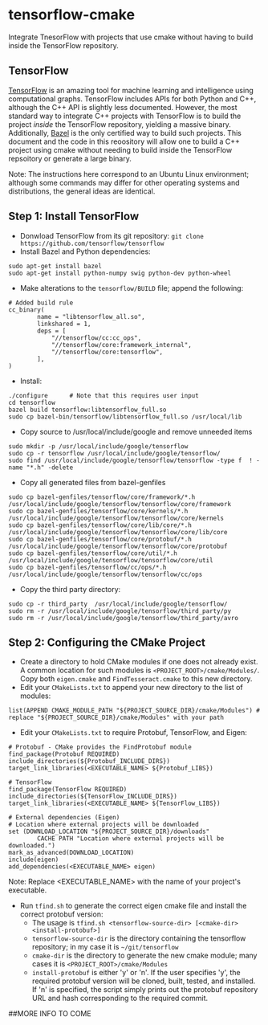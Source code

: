 # tensorflow-cmake
Integrate TnesorFlow with projects that use cmake without having to build inside the TensorFlow repository.

## TensorFlow
[TensorFlow](https://www.tensorflow.org/) is an amazing tool for machine learning and intelligence using computational graphs.
TensorFlow includes APIs for both Python and C++, although the C++ API is slightly less documented.  However, the most standard
way to integrate C++ projects with TensorFlow is to build the project *inside* the TensorFlow repository, yielding a massive binary.
Additionally, [Bazel](http://www.bazel.io/) is the only certified way to build such projects. This document and the code in this
reoository will allow one to build a C++ project using cmake without needing to build inside the TensorFlow repsoitory or generate a
large binary.

Note: The instructions here correspond to an Ubuntu Linux environment; although some commands may differ for other operating systems and distributions, the general ideas are identical.

## Step 1: Install TensorFlow
- Donwload TensorFlow from its git repository: `git clone https://github.com/tensorflow/tensorflow`
- Install Bazel and Python dependencies: 
```
sudo apt-get install bazel
sudo apt-get install python-numpy swig python-dev python-wheel
```
- Make alterations to the `tensorflow/BUILD` file; append the following:
```
# Added build rule
cc_binary(
        name = "libtensorflow_all.so",
        linkshared = 1,
        deps = [
            "//tensorflow/cc:cc_ops",
            "//tensorflow/core:framework_internal",
            "//tensorflow/core:tensorflow",
        ],
)
```
- Install:
```
./configure      # Note that this requires user input
cd tensorflow
bazel build tensorflow:libtensorflow_full.so
sudo cp bazel-bin/tensorflow/libtensorflow_full.so /usr/local/lib
```
- Copy source to /usr/local/include/google and remove unneeded items
```
sudo mkdir -p /usr/local/include/google/tensorflow
sudo cp -r tensorflow /usr/local/include/google/tensorflow/
sudo find /usr/local/include/google/tensorflow/tensorflow -type f  ! -name "*.h" -delete
```
- Copy all generated files from bazel-genfiles
```
sudo cp bazel-genfiles/tensorflow/core/framework/*.h  /usr/local/include/google/tensorflow/tensorflow/core/framework
sudo cp bazel-genfiles/tensorflow/core/kernels/*.h  /usr/local/include/google/tensorflow/tensorflow/core/kernels
sudo cp bazel-genfiles/tensorflow/core/lib/core/*.h  /usr/local/include/google/tensorflow/tensorflow/core/lib/core
sudo cp bazel-genfiles/tensorflow/core/protobuf/*.h  /usr/local/include/google/tensorflow/tensorflow/core/protobuf
sudo cp bazel-genfiles/tensorflow/core/util/*.h  /usr/local/include/google/tensorflow/tensorflow/core/util
sudo cp bazel-genfiles/tensorflow/cc/ops/*.h  /usr/local/include/google/tensorflow/tensorflow/cc/ops
```
- Copy the third party directory:
```
sudo cp -r third_party  /usr/local/include/google/tensorflow/
sudo rm -r /usr/local/include/google/tensorflow/third_party/py
sudo rm -r /usr/local/include/google/tensorflow/third_party/avro
```

## Step 2: Configuring the CMake Project
- Create a directory to hold CMake modules if one does not already exist. A common location for such modules is
`<PROJECT_ROOT>/cmake/Modules/`. Copy both `eigen.cmake` and `FindTesseract.cmake` to this new directory.
- Edit your `CMakeLists.txt` to append your new directory to the list of modules:

```
list(APPEND CMAKE_MODULE_PATH "${PROJECT_SOURCE_DIR}/cmake/Modules") # replace "${PROJECT_SOURCE_DIR}/cmake/Modules" with your path
```
- Edit your `CMakeLists.txt` to require Protobuf, TensorFlow, and Eigen:
```
# Protobuf - CMake provides the FindProtobuf module
find_package(Protobuf REQUIRED)
include_directories(${Protobuf_INCLUDE_DIRS})
target_link_libraries(<EXECUTABLE_NAME> ${Protobuf_LIBS})

# TensorFlow
find_package(TensorFlow REQUIRED)
include_directories(${TensorFlow_INCLUDE_DIRS})
target_link_libraries(<EXECUTABLE_NAME> ${TensorFlow_LIBS})

# External dependencies (Eigen)
# Location where external projects will be downloaded
set (DOWNLOAD_LOCATION "${PROJECT_SOURCE_DIR}/downloads"
        CACHE PATH "Location where external projects will be downloaded.")
mark_as_advanced(DOWNLOAD_LOCATION)
include(eigen)
add_dependencies(<EXECUTABLE_NAME> eigen)
```
Note: Replace <EXECUTABLE_NAME> with the name of your project's executable.

- Run `tfind.sh` to generate the correct eigen cmake file and install the correct protobuf version:
    - The usage is `tfind.sh <tensorflow-source-dir> [<cmake-dir> <install-protobuf>]`
    - `tensorflow-source-dir` is the directory containing the tensorflow repository; in my case it is `~/git/tensorflow`
    - `cmake-dir` is the directory to generate the new cmake module; many cases it is `<PROJECT_ROOT>/cmake/Modules`
    - `install-protobuf` is either 'y' or 'n'. If the user specifies 'y', the required protobuf version will be cloned,
    built, tested, and installed. If 'n' is specified, the script simply prints out the protobuf repository URL and hash 
    corresponding to the required commit.




##MORE INFO TO COME
